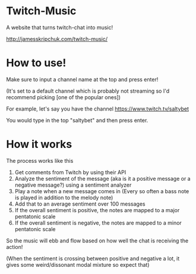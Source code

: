 # Twitch-Music
A website that turns twitch-chat into music!

http://jamesskripchuk.com/twitch-music/

# How to use!
Make sure to input a channel name at the top and press enter!

(It's set to a default channel which is probably not streaming so I'd recommend picking [one of the popular ones])

For example, let's say you have the channel https://www.twitch.tv/saltybet

You would type in the top "saltybet" and then press enter.

# How it works

The process works like this
1. Get comments from Twitch by using their API
2. Analyze the sentiment of the message (aka is it a positive message or a negative message?) using a sentiment analyzer
3. Play a note when a new message comes in (Every so often a bass note is played in addition to the melody note)
4. Add that to an average sentiment over 100 messages
5. If the overall sentiment is positive, the notes are mapped to a major pentatonic scale
6. If the overall sentiment is negative, the notes are mapped to a minor pentatonic scale

So the music will ebb and flow based on how well the chat is receiving the action!

(When the sentiment is crossing between positive and negative a lot, it gives some weird/dissonant modal mixture so expect that)


